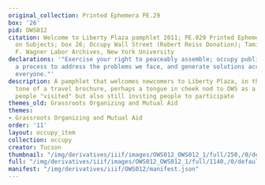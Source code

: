```yaml
---
original_collection: Printed Ephemera PE.29
box: '26'
pid: OWS012
citation: Welcome to Liberty Plaza pamphlet 2011; PE.029 Printed Ephemera Collection
  on Subjects; box 26; Occupy Wall Street (Robert Reiss Donation); Tamiment Library/Robert
  F. Wagner Labor Archives, New York University
declarations: '"Exercise your right to peaceably assemble; occupy public space;  create
  a process to address the problems we face, and generate solutions accessible to
  everyone."'
description: A pamphlet that welcomes newcomers to Liberty Plaza, in the humerous
  tone of a travel brochure, perhaps a tongue in cheek nod to OWS as a spectacle that
  people "visited" but also still inviting people to participate
themes_old: Grassroots Organizing and Mutual Aid
themes:
- Grassroots Organizing and Mutual Aid
order: '11'
layout: occupy_item
collection: occupy
creator: Tucson
thumbnail: "/img/derivatives/iiif/images/OWS012_OWS012_1/full/250,/0/default.jpg"
full: "/img/derivatives/iiif/images/OWS012_OWS012_1/full/1140,/0/default.jpg"
manifest: "/img/derivatives/iiif/OWS012/manifest.json"
---
```

